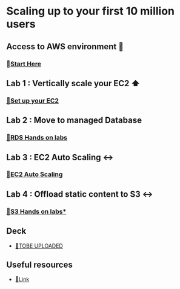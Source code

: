# Scaling up to your first 10 million users

## Access to AWS environment 🏁

### 🔗[**Start Here**](https://dashboard.eventengine.run/login)

## Lab 1 : Vertically scale your EC2 ⬆

### [🔗**Set up your EC2**](https://catalog.us-east-1.prod.workshops.aws/workshops/f3a3e2bd-e1d5-49de-b8e6-dac361842e76/en-US/basic-modules/10-ec2/ec2-linux)

## Lab 2 : Move to managed Database 

### [🔗**RDS Hands on labs**](https://catalog.us-east-1.prod.workshops.aws/workshops/f3a3e2bd-e1d5-49de-b8e6-dac361842e76/en-US/basic-modules/50-rds/rds)

## Lab 3 : EC2 Auto Scaling ↔️

### [🔗**EC2 Auto Scaling**](https://catalog.us-east-1.prod.workshops.aws/workshops/f3a3e2bd-e1d5-49de-b8e6-dac361842e76/en-US/basic-modules/10-ec2/ec2-auto-scaling/ec2-auto-scaling)

## Lab 4 : Offload static content to S3 ↔️

### [🔗**S3 Hands on labs***](https://catalog.us-east-1.prod.workshops.aws/workshops/f3a3e2bd-e1d5-49de-b8e6-dac361842e76/en-US/advanced-modules/storage)

## Deck

* [🔗TOBE UPLOADED](https://dl.panyapoc.com/--------------)


## Useful resources

* [🔗Link](https://docs.aws.amazon.com/)

